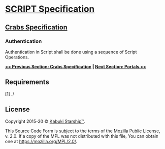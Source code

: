 # [SCRIPT Specification](../)

## [Crabs Specification](./)

### Authentication

Authentication in Script shall be done using a sequence of Script Operations.

**[<< Previous Section: Crabs Specification](./) | [Next Section: Portals >>](./portals)**

## Requirements

[1] ./

## License

Copyright 2015-20 © [Kabuki Starship™](https://kabukistarship.com).

This Source Code Form is subject to the terms of the Mozilla Public License, v. 2.0. If a copy of the MPL was not distributed with this file, You can obtain one at <https://mozilla.org/MPL/2.0/>.
